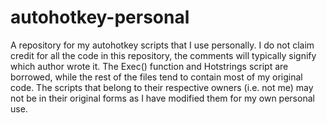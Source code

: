 autohotkey-personal
===================

A repository for my autohotkey scripts that I use personally. I do not claim credit for all the code in this repository, the comments will typically signify which author wrote it. The Exec() function and Hotstrings script are borrowed, while the rest of the files tend to contain most of my original code. The scripts that belong to their respective owners (i.e. not me) may not be in their original forms as I have modified them for my own personal use.